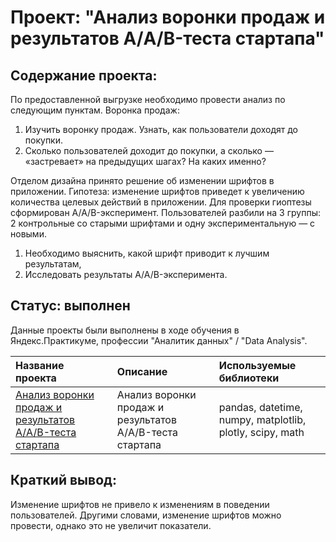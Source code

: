 # Проект: "Анализ воронки продаж и результатов А/A/B-теста стартапа"
## Содержание проекта:

По предоставленной выгрузке необходимо провести анализ по следующим пунктам.
Воронка продаж:
1. Изучить воронку продаж. Узнать, как пользователи доходят до покупки.
1. Сколько пользователей доходит до покупки, а сколько — «застревает» на предыдущих шагах? На каких именно?

Отделом дизайна принято решение об изменении шрифтов в приложении. Гипотеза: изменение шрифтов приведет к увеличению количества целевых действий в приложении. Для проверки гиоптезы сформирован A/A/B-эксперимент. Пользователей разбили на 3 группы: 2 контрольные со старыми шрифтами и одну экспериментальную — с новыми.
1. Необходимо выяснить, какой шрифт приводит к лучшим результатам,
2. Исследовать результаты A/A/B-эксперимента.

## Статус: выполнен
    
Данные проекты были выполнены в ходе обучения в Яндекс.Практикуме, профессии "Аналитик данных" / "Data Analysis".

| Название проекта | Описание | Используемые библиотеки | 
| :---------------------- | :---------------------- | :---------------------- |
| [Анализ воронки продаж и результатов А/A/B-теста стартапа](https://github.com/vindsa/data_analysis/tree/main/funnel_aab_test) | Анализ воронки продаж и результатов А/A/B-теста стартапа | pandas, datetime, numpy, matplotlib, plotly, scipy, math

## Краткий вывод:
Изменение шрифтов не привело к изменениям в поведении пользователей. Другими словами, изменение шрифтов можно провести, однако это не увеличит показатели.
